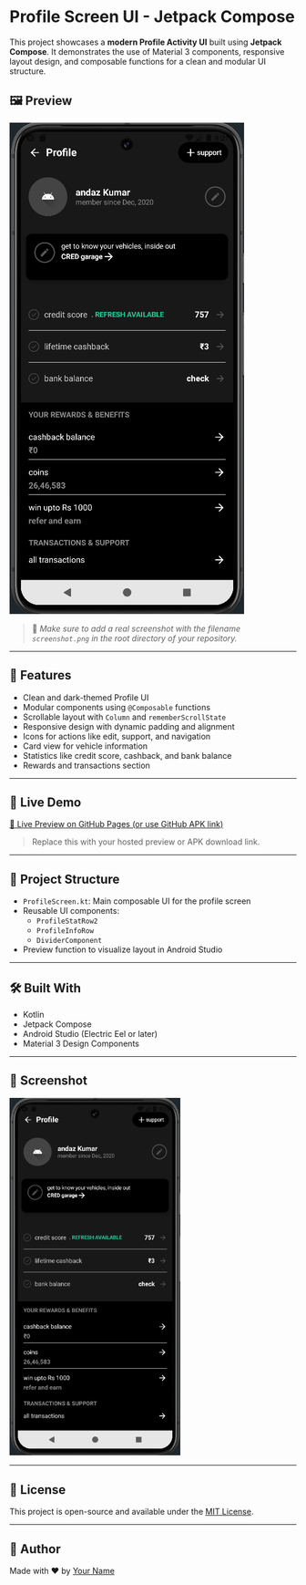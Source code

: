 # Profile Screen UI - Jetpack Compose

This project showcases a **modern Profile Activity UI** built using **Jetpack Compose**. It demonstrates the use of Material 3 components, responsive layout design, and composable functions for a clean and modular UI structure.

## 🖼️ Preview

![Profile Screen Screenshot](screenshot.png)

> 📌 *Make sure to add a real screenshot with the filename `screenshot.png` in the root directory of your repository.*

---

## 📱 Features

- Clean and dark-themed Profile UI
- Modular components using `@Composable` functions
- Scrollable layout with `Column` and `rememberScrollState`
- Responsive design with dynamic padding and alignment
- Icons for actions like edit, support, and navigation
- Card view for vehicle information
- Statistics like credit score, cashback, and bank balance
- Rewards and transactions section

---

## 🚀 Live Demo

[🔗 Live Preview on GitHub Pages (or use GitHub APK link)](https://your-live-link-here.com)  
> Replace this with your hosted preview or APK download link.

---

## 📁 Project Structure

- `ProfileScreen.kt`: Main composable UI for the profile screen
- Reusable UI components:
  - `ProfileStatRow2`
  - `ProfileInfoRow`
  - `DividerComponent`
- Preview function to visualize layout in Android Studio

---

## 🛠️ Built With

- Kotlin
- Jetpack Compose
- Android Studio (Electric Eel or later)
- Material 3 Design Components

---

## 📸 Screenshot

<img src="screenshot.png" width="300" alt="Profile UI Screenshot" />

---

## 📄 License

This project is open-source and available under the [MIT License](LICENSE).

---

## 🙌 Author

Made with ❤️ by [Your Name](https://github.com/your-username)

